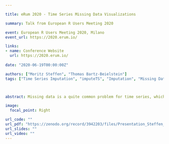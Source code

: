 ```yaml
---

title: eRum 2020 - Time Series Missing Data Visualizations

summary: Talk from European R Users Meeting 2020

event: European R Users Meeting 2020, Milano
event_url: https://2020.erum.io/

links:
- name: Conference Website
  url: https://2020.erum.io/
  
date: "2020-06-19T00:00:00Z"

authors: ["Moritz Steffen", "Thomas Bartz-Beielstein"]
tags: ["Time Series Imputation", "imputeTS", "Imputation", "Missing Data", "Visualization"]



abstract: Missing data is a quite common problem for time series, which usually also complicates later analysis steps. In order to deal with this problem, visualizing the missing data is a very good start. Visualizing the patterns in the missing data can provide more information about the reasons for the missing data and give hints on how to best proceed with the analysis. This talk gives a short intro into the new plotting functions being introduced with the 3.1 version of the imputeTS CRAN package.

image:
  focal_point: Right

url_code: ""
url_pdf: "https://zenodo.org/record/3942203/files/Presentation_Steffen_Moritz_eRum_Milano_19_06_2020.pdf?download=1"
url_slides: ""
url_video: ""
---
```


